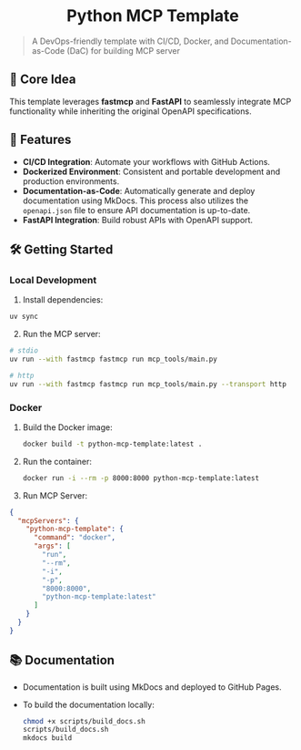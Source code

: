 <div align="center">

  <h1> Python MCP Template </h1>

</div>

> A DevOps-friendly template with CI/CD, Docker, and Documentation-as-Code (DaC) for building MCP server

## 🚀 Core Idea

This template leverages **fastmcp** and **FastAPI** to seamlessly integrate MCP functionality while inheriting the original OpenAPI specifications.

## 🌟 Features

- **CI/CD Integration**: Automate your workflows with GitHub Actions.
- **Dockerized Environment**: Consistent and portable development and production environments.
- **Documentation-as-Code**: Automatically generate and deploy documentation using MkDocs. This process also utilizes the `openapi.json` file to ensure API documentation is up-to-date.
- **FastAPI Integration**: Build robust APIs with OpenAPI support.

## 🛠️ Getting Started

### Local Development

1. Install dependencies:
  ```bash
  uv sync
  ```

2. Run the MCP server:
  ```bash
  # stdio
  uv run --with fastmcp fastmcp run mcp_tools/main.py
  ```

  ```bash
  # http
  uv run --with fastmcp fastmcp run mcp_tools/main.py --transport http
  ```

### Docker

1. Build the Docker image:
   ```bash
   docker build -t python-mcp-template:latest .
   ```

2. Run the container:
   ```bash
   docker run -i --rm -p 8000:8000 python-mcp-template:latest
   ```

3. Run MCP Server:
  ```json
  {
    "mcpServers": {
      "python-mcp-template": {
        "command": "docker",
        "args": [
          "run",
          "--rm",
          "-i",
          "-p",
          "8000:8000",
          "python-mcp-template:latest"
        ]
      }
    }
  }
  ```

## 📚 Documentation

- Documentation is built using MkDocs and deployed to GitHub Pages.
- To build the documentation locally:
  
  ```bash
  chmod +x scripts/build_docs.sh
  scripts/build_docs.sh
  mkdocs build
  ```
